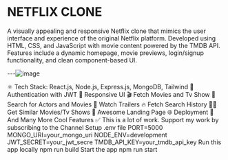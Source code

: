 # NETFLIX CLONE 

A visually appealing and responsive Netflix clone that mimics the user interface and experience of the original Netflix platform. Developed using HTML, CSS, and JavaScript with movie content powered by the TMDB API. Features include a dynamic homepage, movie previews, login/signup functionality, and clean component-based UI.


---![image](https://github.com/user-attachments/assets/de3ba996-4625-4075-b706-2652caf7f755)

⚛️ Tech Stack: React.js, Node.js, Express.js, MongoDB, Tailwind
🔐 Authentication with JWT
📱 Responsive UI
🎬 Fetch Movies and Tv Show
🔎 Search for Actors and Movies
🎥 Watch Trailers
🔥 Fetch Search History
🐱‍👤 Get Similar Movies/Tv Shows
💙 Awesome Landing Page
🌐 Deployment
🚀 And Many More Cool Features
✅ This is a lot of work. Support my work by subscribing to the Channel
Setup .env file
PORT=5000
MONGO_URI=your_mongo_uri
NODE_ENV=development
JWT_SECRET=your_jwt_secre
TMDB_API_KEY=your_tmdb_api_key
Run this app locally
npm run build
Start the app
npm run start
